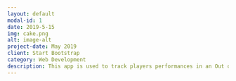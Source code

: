 ```yaml
---
layout: default
modal-id: 1
date: 2019-5-15
img: cake.png
alt: image-alt
project-date: May 2019
client: Start Bootstrap
category: Web Development
description: This app is used to track players performances in an Out of the Park simulation league. I built this from .csv files directly out of the game. Each tab has a different set fo visulizations that show different aspects of the league's history. The github can be found here: <a href="https://github.com/Clarkbar36/Pro-Baseball-Experience">PBE Github </a>
---
```


